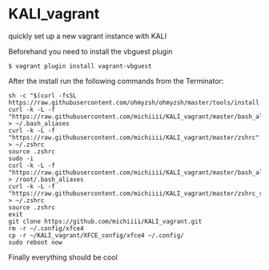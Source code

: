 # KALI_vagrant
quickly set up a new vagrant instance with KALI


Beforehand you need to install the vbguest plugin
```
$ vagrant plugin install vagrant-vbguest
```

After the install run the following commands from the Terminator:
```
sh -c "$(curl -fsSL https://raw.githubusercontent.com/ohmyzsh/ohmyzsh/master/tools/install.sh)"
curl -k -L -f "https://raw.githubusercontent.com/michiiii/KALI_vagrant/master/bash_aliases" > ~/.bash_aliases
curl -k -L -f "https://raw.githubusercontent.com/michiiii/KALI_vagrant/master/zshrc" > ~/.zshrc
source .zshrc
sudo -i
curl -k -L -f "https://raw.githubusercontent.com/michiiii/KALI_vagrant/master/bash_aliases" > /root/.bash_aliases
curl -k -L -f "https://raw.githubusercontent.com/michiiii/KALI_vagrant/master/zshrc_root" > ~/.zshrc
source .zshrc
exit
git clone https://github.com/michiiii/KALI_vagrant.git
rm -r ~/.config/xfce4 
cp -r ~/KALI_vagrant/XFCE_config/xfce4 ~/.config/
sudo reboot now
```
Finally everything should be cool
